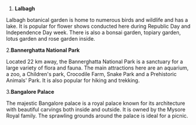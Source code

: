 1. **Lalbagh**

Lalbagh botanical garden is home to numerous birds and wildlife and has a lake. It is popular for flower shows conducted here during Republic Day and Independence Day week. 
There is also a bonsai garden, topiary garden, lotus garden and rose garden inside.

2.**Bannerghatta National Park**

Located 22 km away, the Bannerghatta National Park is a sanctuary for a large variety of flora and fauna. The main attractions here are an aquarium, a zoo, a Children's park, 
Crocodile Farm, Snake Park and a Prehistoric Animals' Park. It is also popular for hiking and trekking.

3.**Bangalore Palace**

The majestic Bangalore palace is a royal palace known for its architecture with beautiful carvings both inside and outside. It is owned by the Mysore Royal family.
 The sprawling grounds around the palace is ideal for a picnic.
